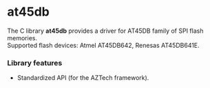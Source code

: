 
# at45db

The C library **at45db** provides a driver for AT45DB family of SPI flash memories.  
Supported flash devices: Atmel AT45DB642, Renesas AT45DB641E.

### Library features

- Standardized API (for the AZTech framework).
